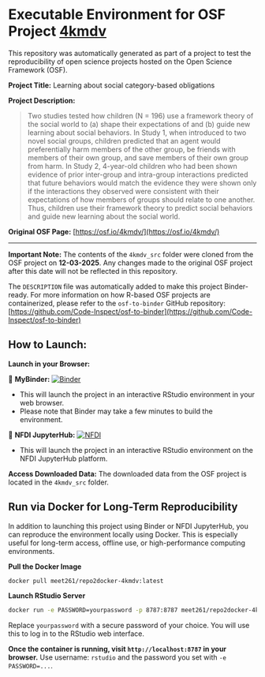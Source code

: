 # Executable Environment for OSF Project [4kmdv](https://osf.io/4kmdv/)

This repository was automatically generated as part of a project to test the reproducibility of open science projects hosted on the Open Science Framework (OSF).

**Project Title:** Learning about social category-based obligations

**Project Description:**
> Two studies tested how children (N = 196) use a framework theory of the social world to (a) shape their expectations of and (b) guide new learning about social behaviors. In Study 1, when introduced to two novel social groups, children predicted that an agent would preferentially harm members of the other group, be friends with members of their own group, and save members of their own group from harm. In Study 2, 4-year-old children who had been shown evidence of prior inter-group and intra-group interactions predicted that future behaviors would match the evidence they were shown only if the interactions they observed were consistent with their expectations of how members of groups should relate to one another. Thus, children use their framework theory to predict social behaviors and guide new learning about the social world.

**Original OSF Page:** [https://osf.io/4kmdv/](https://osf.io/4kmdv/)

---

**Important Note:** The contents of the `4kmdv_src` folder were cloned from the OSF project on **12-03-2025**. Any changes made to the original OSF project after this date will not be reflected in this repository.

The `DESCRIPTION` file was automatically added to make this project Binder-ready. For more information on how R-based OSF projects are containerized, please refer to the `osf-to-binder` GitHub repository: [https://github.com/Code-Inspect/osf-to-binder](https://github.com/Code-Inspect/osf-to-binder)

## How to Launch:

**Launch in your Browser:**

🚀 **MyBinder:** [![Binder](https://mybinder.org/badge_logo.svg)](https://mybinder.org/v2/gh/code-inspect-binder/osf_4kmdv/HEAD?urlpath=rstudio)

   * This will launch the project in an interactive RStudio environment in your web browser.
   * Please note that Binder may take a few minutes to build the environment.

🚀 **NFDI JupyterHub:** [![NFDI](https://nfdi-jupyter.de/images/nfdi_badge.svg)](https://hub.nfdi-jupyter.de/r2d/gh/code-inspect-binder/osf_4kmdv/HEAD?urlpath=rstudio)

   * This will launch the project in an interactive RStudio environment on the NFDI JupyterHub platform.

**Access Downloaded Data:**
The downloaded data from the OSF project is located in the `4kmdv_src` folder.

## Run via Docker for Long-Term Reproducibility

In addition to launching this project using Binder or NFDI JupyterHub, you can reproduce the environment locally using Docker. This is especially useful for long-term access, offline use, or high-performance computing environments.

**Pull the Docker Image**

```bash
docker pull meet261/repo2docker-4kmdv:latest
```

**Launch RStudio Server**

```bash
docker run -e PASSWORD=yourpassword -p 8787:8787 meet261/repo2docker-4kmdv
```
Replace `yourpassword` with a secure password of your choice. You will use this to log in to the RStudio web interface.

**Once the container is running, visit `http://localhost:8787` in your browser.**
Use username: `rstudio` and the password you set with `-e PASSWORD=...`.
